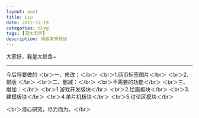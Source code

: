 ```yaml
---
layout: post
title: Liu
date: 2017-12-19
categories: blog
tags: [深水无声]
description: 博客未来规划
---
```


大家好，我是大鲸鱼~

-------------------
今后将要做的
＜br＞一、修改：＜/br＞
＜br＞1.网页标签图片＜/br＞
＜br＞2.排版  ＜/br＞
＜br＞二、删减：＜/br＞
＜br＞不需要的功能＜/br＞
＜br＞三、增加：＜/br＞
＜br＞1.游戏开发版块＜/br＞
＜br＞2.绘画板块＜/br＞
＜br＞3.建模板块＜/br＞
＜br＞4.单片机板块＜/br＞
＜br＞5.讨论区模块＜/br＞


＜br＞潜心研究，尽力而为。＜/br＞












